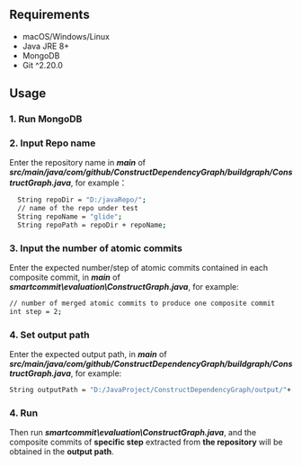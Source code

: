 
## Requirements
- macOS/Windows/Linux
- Java JRE 8+
- MongoDB
- Git ^2.20.0

## Usage
### 1. Run MongoDB

### 2. Input Repo name
Enter the repository name in ***main*** of ***src/main/java/com/github/ConstructDependencyGraph/buildgraph/ConstructGraph.java***, for example：
```sh
  String repoDir = "D:/javaRepo/"; 
  // name of the repo under test  
  String repoName = "glide"; 
  String repoPath = repoDir + repoName;
```

### 3. Input  the number of atomic commits 
Enter the expected number/step of atomic commits contained in each composite commit, in ***main*** of ***smartcommit\evaluation\ConstructGraph.java***,  for example:
```sh
// number of merged atomic commits to produce one composite commit  
int step = 2;
```

### 4. Set output path
Enter the expected output path, in ***main*** of ***src/main/java/com/github/ConstructDependencyGraph/buildgraph/ConstructGraph.java***,  for example:
```sh
String outputPath = "D:/JavaProject/ConstructDependencyGraph/output/"+ repoName + step;
```
### 4. Run
Then run ***smartcommit\evaluation\ConstructGraph.java***, and the composite commits of **specific step** extracted from **the repository** will be obtained in the **output path**.

